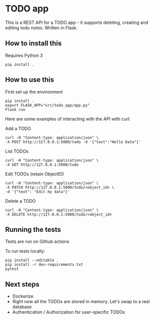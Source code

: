 # TODO app

This is a REST API for a TODO app - it supports deleting, creating and editing todo notes. Written in Flask.

## How to install this

Requires Python 3

```
pip install .
```

## How to use this

First set up the environment

```
pip install .
export FLASK_APP="src/todo_app/app.py"
Flask run
```

Here are some examples of interacting with the API with curl:

Add a TODO
```
curl -H "Content-type: application/json" \
-X POST http://127.0.0.1:5000/todo -d '{"text":"Hello Data"}'
```
List TODOs
```
curl -H "Content-type: application/json" \
-X GET http://127.0.0.1:5000/todo
```

Edit TODOs (retain ObjectID)

```
curl -H "Content-type: application/json" \
-X PATCH http://127.0.0.1:5000/todo/<object_id> \
-d '{"text": "Edit my data"}'
```

Delete a TODO
```
curl -H "Content-type: application/json" \
-X DELETE http://127.0.0.1:5000/todo/<object_id>
```

## Running the tests

Tests are run on Github actions

To run tests locally:

```
pip install --editable .   
pip install -r dev-requirements.txt
pytest
```

## Next steps

* Dockerize
* Right now all the TODOs are stored in memory. Let's swap to a real database
* Authentication / Authorization for user-specific TODOs